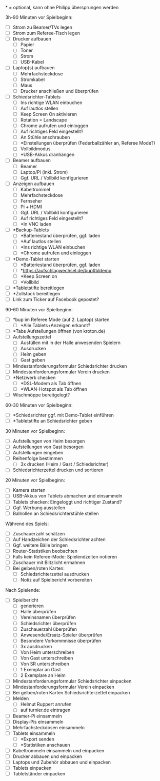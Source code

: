 \* = optional, kann ohne Philipp übersprungen werden

3h-90 Minuten vor Spielbeginn:

- [ ] Strom zu Beamer/TVs legen
- [ ] Strom zum Referee-Tisch legen
- [ ] Drucker aufbauen
  - [ ] Papier
  - [ ] Toner
  - [ ] Strom
  - [ ] USB-Kabel
- [ ] Laptop(s) aufbauen
  - [ ] Mehrfachsteckdose
  - [ ] Stromkabel
  - [ ] Maus
  - [ ] Drucker anschließen und überprüfen
- [ ] Schiedsrichter-Tablets
  - [ ] Ins richtige WLAN einbuchen
  - [ ] Auf lautlos stellen
  - [ ] Keep Screen On aktivieren
  - [ ] Rotation = Landscape
  - [ ] Chrome aufrufen und einloggen
  - [ ] Auf richtiges Feld eingestellt?
  - [ ] An Stühle anschrauben
  - [ ] *Einstellungen überprüfen (Federballzähler an, Referee Mode?)
  - [ ] Vollbildmodus
  - [ ] *USB-Akkus dranhängen
- [ ] Beamer aufbauen
  - [ ] Beamer
  - [ ] Laptop/Pi (inkl. Strom)
  - [ ] Ggf. URL / Vollbild konfigurieren
- [ ] Anzeigen aufbauen
  - [ ] Kabeltrommel
  - [ ] Mehrfachsteckdose
  - [ ] Fernseher
  - [ ] Pi + HDMI
  - [ ] Ggf. URL / Vollbild konfigurieren
  - [ ] Auf richtiges Feld eingestellt?
  - [ ] *In VNC laden
- [ ] *Backup-Tablets
  - [ ] *Batteriestand überprüfen, ggf. laden
  - [ ] *Auf lautlos stellen
  - [ ] *Ins richtige WLAN einbuchen
  - [ ] *Chrome aufrufen und einloggen
- [ ] *Demo-Tablet starten
  - [ ] *Batteriestand überprüfen, ggf. laden
  - [ ] *https://aufschlagwechsel.de/bup#bldemo
  - [ ] *Keep Screen on
  - [ ] *Vollbild
- [ ] *Tabletstifte bereitlegen
- [ ] *Zollstock bereitlegen
- [ ] Link zum Ticker auf Facebook gepostet?

90-60 Minuten vor Spielbeginn:

- [ ] *bup im Referee Mode (auf 2. Laptop) starten
  - [ ] *Alle Tablets+Anzeigen erkannt?
- [ ] *Tabs Aufstellungen öffnen (von kroton.de)
- [ ] Aufstellungszettel
  - [ ] Ausfüllen mit in der Halle anwesenden Spielern
  - [ ] Ausdrucken
  - [ ] Heim geben
  - [ ] Gast geben
- [ ] Mindestanforderungsformular Schiedsrichter drucken
- [ ] Mindestanforderungsformular Verein drucken
- [ ] *Netzwerk checken
  - [ ] *DSL-Modem als Tab öffnen
  - [ ] *WLAN-Hotspot als Tab öffnen
- [ ] Wischmöppe bereitgelegt?

60-30 Minuten vor Spielbeginn:

- [ ] \*Schiedsrichter ggf. mit Demo-Tablet einführen
- [ ] \*Tabletstifte an Schiedsrichter geben

30 Minuten vor Spielbeginn:

- [ ] Aufstellungen von Heim besorgen
- [ ] Aufstellungen von Gast besorgen
- [ ] Aufstellungen eingeben
- [ ] Reihenfolge bestimmen
  - [ ] 3x drucken (Heim / Gast / Schiedsrichter)
- [ ] Schiedsrichterzettel drucken und sortieren

20 Minuten vor Spielbeginn:

- [ ] Kamera starten
- [ ] USB-Akkus von Tablets abmachen und einsammeln
- [ ] Tablets checken: Eingeloggt und richtiger Zustand?
- [ ] Ggf. Werbung ausstellen
- [ ] Ballrollen an Schiedsrichterstühle stellen

Während des Spiels:

- [ ] Zuschauerzahl schätzen
- [ ] Auf Handzeichen der Schiedsrichter achten
- [ ] Ggf. weitere Bälle bringen
- [ ] Router-Statistiken beobachten
- [ ] Falls kein Referee-Mode: Spielendzeiten notieren
- [ ] Zuschauer mit Blitzlicht ermahnen
- [ ] Bei gelben/roten Karten:
  - [ ] Schiedsrichterzettel ausdrucken
  - [ ] Notiz auf Spielbericht vorbereiten

Nach Spielende:

- [ ] Spielbericht
  - [ ] generieren
  - [ ] Halle überprüfen
  - [ ] Vereinsnamen überprüfen
  - [ ] Schiedsrichter überprüfen
  - [ ] Zuschauerzahl überprüfen
  - [ ] Anwesende/Ersatz-Spieler überprüfen
  - [ ] Besondere Vorkommnisse überprüfen
  - [ ] 3x ausdrucken
  - [ ] Von Heim unterschreiben
  - [ ] Von Gast unterschreiben
  - [ ] Von SR unterschreiben
  - [ ] 1 Exemplar an Gast
  - [ ] 2 Exemplare an Heim
- [ ] Mindestanforderungsformular Schiedsrichter einpacken
- [ ] Mindestanforderungsformular Verein einpacken
- [ ] Bei gelben/roten Karten Schiedsrichterzettel einpacken
- [ ] Melden
  - [ ] Helmut Ruppert anrufen
  - [ ] auf turnier.de eintragen
- [ ] Beamer-Pi einsammeln
- [ ] Display-Pis einsammeln
- [ ] Mehrfachsteckdosen einsammeln
- [ ] Tablets einsammeln
  - [ ] *Export senden
  - [ ] *Statistiken anschauen
- [ ] Kabeltrommeln einsammeln und einpacken
- [ ] Drucker abbauen und einpacken
- [ ] Laptops und Zubehör abbauen und einpacken
- [ ] Tablets einpacken
- [ ] Tabletständer einpacken
